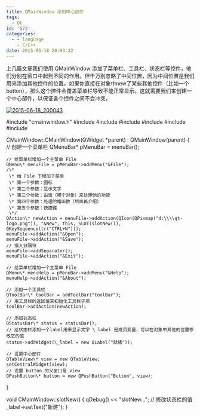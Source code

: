 ```yaml
---
title: QMainWindow 添加中心部件
tags:
  - Qt
id: '573'
categories:
  - - language
    - C/C++
date: 2015-06-18 20:03:22
---
```


上几篇文章我们使用 QMainWindow 添加了菜单栏、工具栏、状态栏等控件，他们分别在窗口中起到不同的作用。但千万别忽略了中间位置，因为中间位置是我们用来添加其他控件的位置，如果你直接在对象中new了某些其他控件（比如一个button），那么这个控件会覆盖菜单栏导致不能正常显示。这就需要我们来创建一个中心部件，以保证各个控件之间不会冲突。
<!-- more -->
[![2015-06-18_200043](http://www.mycode.net.cn/wp-content/uploads/2015/06/2015-06-18_200043.png)](http://www.mycode.net.cn/wp-content/uploads/2015/06/2015-06-18_200043.png)

#include "cmainwindow.h"
#include <QMenuBar>
#include <QDebug>
#include <QToolBar>
#include <QStatusBar>
#include <QTableView>
#include <QPushButton>

CMainWindow::CMainWindow(QWidget \*parent) : QMainWindow(parent)
{
    // 创建一个菜单栏
    QMenuBar\* pMenuBar = menuBar();

    // 给菜单栏增加一个主菜单 File
    QMenu\* menuFile = pMenuBar->addMenu("&File");
    /\*
     \* 给 File 下增加子菜单
     \* 第一个参数：图标
     \* 第二个参数：显示文字
     \* 第三个参数：由谁（哪个对象）来处理他的功能
     \* 第四个参数：处理的槽函数（后面再介绍）
     \* 第五个参数：快捷键
     \*/
    QAction\* newAction = menuFile->addAction(QIcon(QPixmap("d:\\\\qt-logo.png")), "&New", this, SLOT(slotNew()), QKeySequence(tr("CTRL+N")));
    menuFile->addAction("&Open");
    menuFile->addAction("&Save");
    // 插入分隔符
    menuFile->addSeparator();
    menuFile->addAction("&Exit");

    // 给菜单栏增加一个主菜单 File
    QMenu\* menuHelp = pMenuBar->addMenu("&Help");
    menuHelp->addAction("&About");

    // 添加一个工具栏
    QToolBar\* toolBar = addToolBar("toolBar");
    // 用工具栏的返回值来初始化工具栏子项
    toolBar->addAction(newAction);

    // 添加状态栏
    QStatusBar\* status = statusBar();
    // 给状态栏添加一个label用来显示文字 \_label 是成员变量，可以在对象中其他的位置修改它的值
    status->addWidget(\_label = new QLabel("就绪"));

    // 设置中心部件
    QTableView\* view = new QTableView;
    setCentralWidget(view);
    // 设置 button 的父窗口是 view
    QPushButton\* button = new QPushButton("Button", view);
}

void CMainWindow::slotNew()
{
    qDebug() << "slotNew...";
    // 修改状态栏的值
    \_label->setText("新建");
}